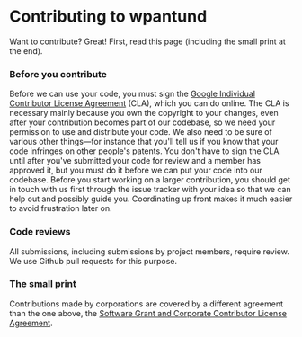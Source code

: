 Contributing to wpantund
========================

Want to contribute? Great! First, read this page (including the small
print at the end).

### Before you contribute ###

Before we can use your code, you must sign the [Google Individual
Contributor License Agreement][CLA-INDI] (CLA), which you can do
online. The CLA is necessary mainly because you own the copyright to
your changes, even after your contribution becomes part of our
codebase, so we need your permission to use and distribute your code.
We also need to be sure of various other things—for instance that
you'll tell us if you know that your code infringes on other people's
patents. You don't have to sign the CLA until after you've submitted
your code for review and a member has approved it, but you must do it
before we can put your code into our codebase. Before you start
working on a larger contribution, you should get in touch with us
first through the issue tracker with your idea so that we can help out
and possibly guide you. Coordinating up front makes it much easier to
avoid frustration later on.

[CLA-INDI]: https://cla.developers.google.com/about/google-individual

### Code reviews ###

All submissions, including submissions by project members, require
review. We use Github pull requests for this purpose.

### The small print ###

Contributions made by corporations are covered by a different
agreement than the one above, the [Software Grant and Corporate
Contributor License Agreement][CLA-CORP].

[CLA-CORP]: https://cla.developers.google.com/about/google-corporate
